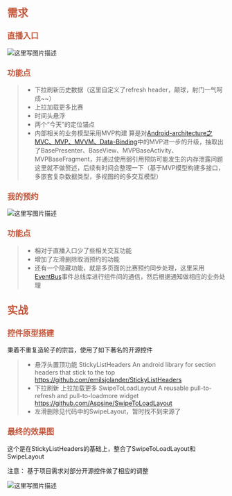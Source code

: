 ## <font color=#C4573C size=5 face="黑体">需求</font>
### <font color=#C4573C size=4 face="黑体">直播入口</font>

![这里写图片描述](https://github.com/soulrelay/StickyListHeadersWithRefreshAndLoadMore/blob/master/sample/res/raw/1.gif)

### <font color=#C4573C size=4 face="黑体">功能点</font>
>*  下拉刷新历史数据（这里自定义了refresh header，颠球，射门一气呵成~~）
>*  上拉加载更多比赛
>*   时间头悬浮
>*   两个“今天”的定位锚点
>*   内部相关的业务模型采用MVP构建
算是对[Android-architecture之MVC、MVP、MVVM、Data-Binding](http://blog.csdn.net/s003603u/article/details/51393218%20%E2%80%9CAndroid-architecture%E4%B9%8BMVC%E3%80%81MVP%E3%80%81MVVM%E3%80%81Data-Binding%E2%80%9D)中的MVP进一步的升级，抽取出了BasePresenter、BaseView、MVPBaseActivity、MVPBaseFragment，并通过使用弱引用预防可能发生的内存泄露问题
这里就不做赘述，后续有时间会整理一下（基于MVP模型构建多接口，多嵌套复杂数据类型，多视图的的多交互模型）

### <font color=#C4573C size=4 face="黑体">我的预约</font>

![这里写图片描述](https://github.com/soulrelay/StickyListHeadersWithRefreshAndLoadMore/blob/master/sample/res/raw/2.gif)

### <font color=#C4573C size=4 face="黑体">功能点</font>
>* 相对于直播入口少了些相关交互功能
>* 增加了左滑删除取消预约的功能
>* 还有一个隐藏功能，就是多页面的比赛预约同步处理，这里采用[EventBus](http://blog.csdn.net/s003603u/article/details/51852019)事件总线库进行组件间的通信，然后根据通知做相应的业务处理
## <font color=#C4573C size=5 face="黑体">实战</font>
### <font color=#C4573C size=4 face="黑体">控件原型搭建</font>
秉着不重复造轮子的宗旨，使用了如下著名的开源控件
>* 悬浮头置顶功能
    StickyListHeaders 
    An android library for section headers that stick to the top
    https://github.com/emilsjolander/StickyListHeaders
>* 下拉刷新 上拉加载更多
   SwipeToLoadLayout
   A reusable pull-to-refresh and pull-to-loadmore widget
   https://github.com/Aspsine/SwipeToLoadLayout
   >* 左滑删除见代码中的SwipeLayout，暂时找不到来源了

### <font color=#C4573C size=4 face="黑体">最终的效果图</font>
这个是在StickyListHeaders的基础上，整合了SwipeToLoadLayout和SwipeLayout

注意：  基于项目需求对部分开源控件做了相应的调整 

![这里写图片描述](https://github.com/soulrelay/StickyListHeadersWithRefreshAndLoadMore/blob/master/sample/res/raw/3.gif)






